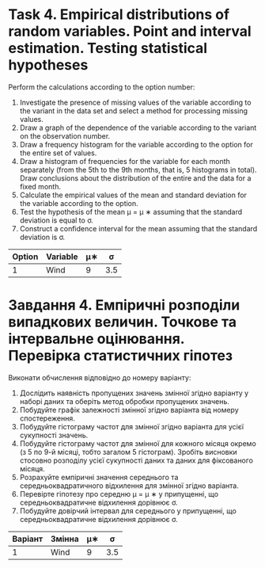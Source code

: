 # Task 4. Empirical distributions of random variables. Point and interval estimation. Testing statistical hypotheses

Perform the calculations according to the option number:

1. Investigate the presence of missing values of the variable according to the variant in the data set and select a
   method for processing missing values.
2. Draw a graph of the dependence of the variable according to the variant on the observation number.
3. Draw a frequency histogram for the variable according to the option for the entire set of values.
4. Draw a histogram of frequencies for the variable for each month separately (from the 5th to the 9th months, that is,
   5 histograms in total). Draw conclusions about the distribution of the entire and the data for a fixed month.
5. Calculate the empirical values of the mean and standard deviation for the variable according to the option.
6. Test the hypothesis of the mean μ = μ ∗ assuming that the standard deviation is equal to σ.
7. Construct a confidence interval for the mean assuming that the standard deviation is σ.

| Option | Variable | μ∗ | σ   |
|--------|----------|----|-----|
| 1      | Wind     | 9  | 3.5 |

# Завдання 4. Емпіричні розподіли випадкових величин. Точкове та інтервальне оцінювання. Перевірка статистичних гіпотез

Виконати обчислення відповідно до номеру варіанту:

1. Дослідить наявність пропущених значень змінної згідно варіанту у наборі даних та
   оберіть метод обробки пропущених значень.
2. Побудуйте графік залежності змінної згідно варіанта від номеру спостереження.
3. Побудуйте гістограму частот для змінної згідно варіанта для усієї сукупності
   значень.
4. Побудуйте гістограму частот для змінної для кожного місяця окремо (з 5 по 9-й
   місяці, тобто загалом 5 гістограм). Зробіть висновки стосовно розподілу усієї
   сукупності даних та даних для фіксованого місяця.
5. Розрахуйте емпіричні значення середнього та середньоквадратичного відхилення
   для змінної згідно варіанта.
6. Перевірте гіпотезу про середню μ = μ ∗ у припущенні, що середньоквадратичне
   відхилення дорівнює σ.
7. Побудуйте довірчий інтервал для середнього у припущенні, що
   середньоквадратичне відхилення дорівнює σ.

| Варіант | Змінна | μ∗ | σ   |
|---------|--------|----|-----|
| 1       | Wind   | 9  | 3.5 |